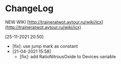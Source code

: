 # ChangeLog

NEW WIKI [http://traineratwot.aytour.ru/wiki/icx](http://traineratwot.aytour.ru/wiki/icx)

[25-11-2021 20:50]

- [fix]: use jump mark as constant
- [21-04-2021 15:58]
    - [fix]: add RatioNitrousOxide to Devices variable 
